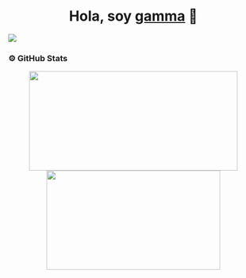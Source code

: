 <div align="center">
  <h1 align="center">Hola, soy <a href="https://github.com/gamma-ok" target="_blank">gamma</a> 👋</h1>
</div>

<img src="https://i.imgur.com/uZis8UC.jpeg">

### ⚙️ GitHub Stats

<div align="center">
  <a href="https://github.com/gamma-ok">
    <img src="https://github-readme-stats.vercel.app/api?username=gamma-ok&show_icons=true&theme=tokyonight&include_all_commits=true&count_private=true" width="420" height="200" hspace="10"/>
  </a>
  
  <a href="https://github.com/gamma-ok">
    <img src="https://github-readme-stats.vercel.app/api/top-langs/?username=gamma-ok&layout=compact&theme=tokyonight" width="350" height="200"/>
  </a>
</div>
